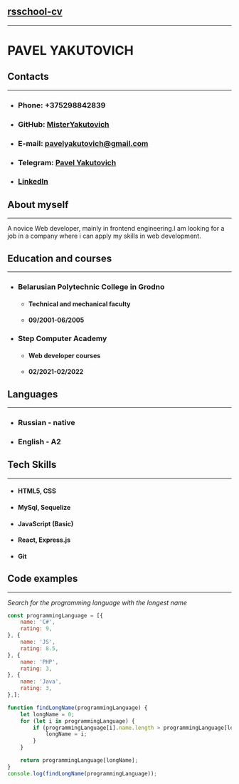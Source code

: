 ## **[rsschool-cv](https://MisterYakutovich.github.io/rsschool-cv/)**
---
# **PAVEL YAKUTOVICH**

## **Contacts**
---

* ### Phone: +375298842839 
* ### GitHub: [MisterYakutovich](https://github.com/MisterYakutovich)
* ### E-mail: pavelyakutovich@gmail.com
* ### Telegram: [Pavel Yakutovich](https://t.me/pashaforever1571)
* ### [Linkedln](https://www.linkedin.com/in/pavel-yakutovich-10b97a22a/)

## **About myself**
---
A novice Web developer, mainly in frontend engineering.I am looking for a job in a company where i can apply my skills in web development.
## **Education and courses**
---
* ### Belarusian Polytechnic College in Grodno
  * #### Technical and mechanical faculty
  * #### 09/2001-06/2005
* ### Step Computer Academy
  * #### Web developer courses
  * #### 02/2021-02/2022
## **Languages**
---
* ### Russian - native
* ### English - A2
## **Tech Skills**
---
* #### HTML5, CSS
* #### MySql, Sequelize
* #### JavaScript (Basic)
* #### React, Express.js
* #### Git
## **Code examples**
---
*Search for the programming language with the longest name*
```javascript
const programmingLanguage = [{
    name: 'C#',
    rating: 9,
}, {
    name: 'JS',
    rating: 8.5,
}, {
    name: 'PHP',
    rating: 3,
}, {
    name: 'Java',
    rating: 3,
},];

function findLongName(programmingLanguage) {
    let longName = 0;
    for (let i in programmingLanguage) {
        if (programmingLanguage[i].name.length > programmingLanguage[longName].name.length) {
            longName = i;
        }
    }

    return programmingLanguage[longName];
}
console.log(findLongName(programmingLanguage));
```